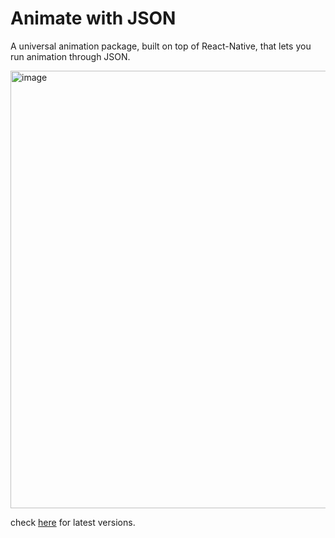 # Animate with JSON
A universal animation package, built on top of React-Native, that lets you run animation through JSON.

<img width="700" alt="image" src="./assets/motion_logo2.gif">

check [here]() for latest versions.
